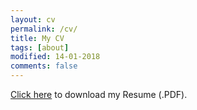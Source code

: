 ```yaml
---
layout: cv
permalink: /cv/
title: My CV
tags: [about]
modified: 14-01-2018
comments: false
---
```


[Click here](https://drive.google.com/file/d/1Jv-lBYwR-__Y6DJEZ9FXByNP--j1ltPo/view?usp=sharing) to download my Resume (.PDF).

